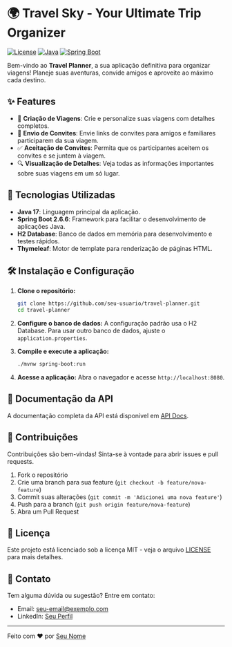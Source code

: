# 🌍 Travel Sky - Your Ultimate Trip Organizer

[![License](https://img.shields.io/badge/license-MIT-blue.svg)](LICENSE)
[![Java](https://img.shields.io/badge/Java-17-orange.svg)](https://www.java.com)
[![Spring Boot](https://img.shields.io/badge/Spring%20Boot-2.6.6-brightgreen.svg)](https://spring.io/projects/spring-boot)

Bem-vindo ao **Travel Planner**, a sua aplicação definitiva para organizar viagens! Planeje suas aventuras, convide amigos e aproveite ao máximo cada destino.

## ✨ Features

- 📅 **Criação de Viagens**: Crie e personalize suas viagens com detalhes completos.
- 📧 **Envio de Convites**: Envie links de convites para amigos e familiares participarem da sua viagem.
- ✅ **Aceitação de Convites**: Permita que os participantes aceitem os convites e se juntem à viagem.
- 🔍 **Visualização de Detalhes**: Veja todas as informações importantes sobre suas viagens em um só lugar.

## 🚀 Tecnologias Utilizadas

- **Java 17**: Linguagem principal da aplicação.
- **Spring Boot 2.6.6**: Framework para facilitar o desenvolvimento de aplicações Java.
- **H2 Database**: Banco de dados em memória para desenvolvimento e testes rápidos.
- **Thymeleaf**: Motor de template para renderização de páginas HTML.

## 🛠️ Instalação e Configuração

1. **Clone o repositório:**
    ```bash
    git clone https://github.com/seu-usuario/travel-planner.git
    cd travel-planner
    ```

2. **Configure o banco de dados:**
   A configuração padrão usa o H2 Database. Para usar outro banco de dados, ajuste o `application.properties`.

3. **Compile e execute a aplicação:**
    ```bash
    ./mvnw spring-boot:run
    ```

4. **Acesse a aplicação:**
   Abra o navegador e acesse `http://localhost:8080`.

## 📖 Documentação da API

A documentação completa da API está disponível em [API Docs](./docs/api.md).

## 🤝 Contribuições

Contribuições são bem-vindas! Sinta-se à vontade para abrir issues e pull requests.

1. Fork o repositório
2. Crie uma branch para sua feature (`git checkout -b feature/nova-feature`)
3. Commit suas alterações (`git commit -m 'Adicionei uma nova feature'`)
4. Push para a branch (`git push origin feature/nova-feature`)
5. Abra um Pull Request

## 📜 Licença

Este projeto está licenciado sob a licença MIT - veja o arquivo [LICENSE](LICENSE) para mais detalhes.

## 📧 Contato

Tem alguma dúvida ou sugestão? Entre em contato:
- Email: seu-email@exemplo.com
- LinkedIn: [Seu Perfil](https://linkedin.com/in/seu-usuario)

---

Feito com ❤️ por [Seu Nome](https://github.com/seu-usuario)
